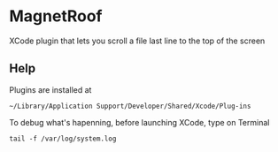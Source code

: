 MagnetRoof
==========

XCode plugin that lets you scroll a file last line to the top of the screen

Help
----

Plugins are installed at

`~/Library/Application Support/Developer/Shared/Xcode/Plug-ins`

To debug what's hapenning, before launching XCode, type on Terminal

`tail -f /var/log/system.log`
